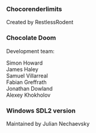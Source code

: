 ### Chocorenderlimits
Created by RestlessRodent

### Chocolate Doom
Development team:

Simon Howard<br />
James Haley<br />
Samuel Villarreal<br />
Fabian Greffrath<br />
Jonathan Dowland<br />
Alexey Khokholov<br />

### Windows SDL2 version
Maintained by Julian Nechaevsky
